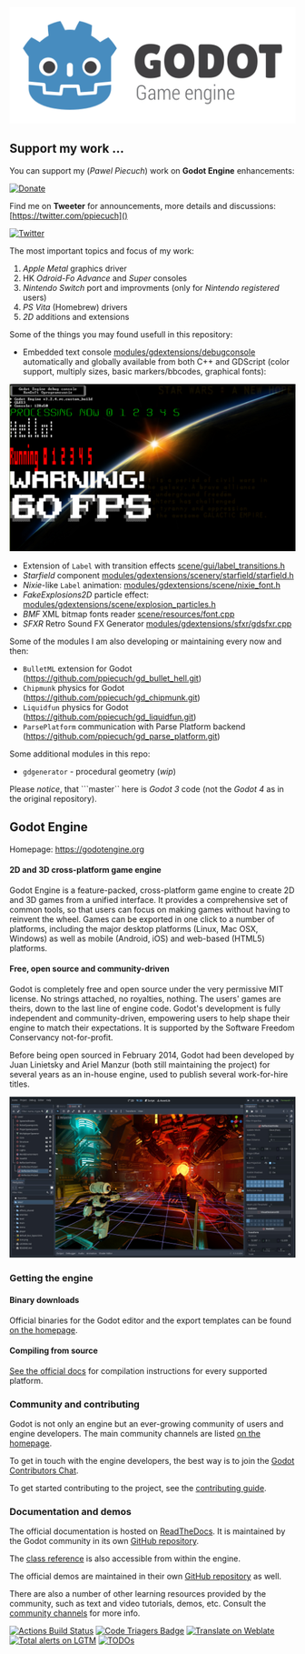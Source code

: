 [![Godot Engine logo](/logo.png)](https://godotengine.org)

## Support my work ...

You can support my (_Pawel Piecuch_) work on __Godot Engine__ enhancements:

[![Donate](https://img.shields.io/badge/Donate-PayPal-green.svg)](https://www.paypal.com/donate?business=6QXS8MBPKBTTN&item_name=Improving+and+enhancing+Godot+Engine.&currency_code=USD)

Find me on **Tweeter** for announcements, more details and discussions: [https://twitter.com/ppiecuch]()

[![Twitter](https://img.shields.io/twitter/url/https/twitter.com/ppiecuch.svg?style=social&label=Follow%20%40ppiecuch)](https://twitter.com/ppiecuch)


The most important topics and focus of my work:

  1. _Apple Metal_ graphics driver
  2. HK _Odroid-Fo Advance_ and _Super_ consoles
  3. _Nintendo Switch_ port and improvments (only for _Nintendo registered_ users)
  4.  _PS Vita_ (Homebrew) drivers
  5. _2D_ additions and extensions

Some of the things you may found usefull in this repository:

  * Embedded text console [modules/gdextensions/debugconsole](modules/gdextensions/debugconsole) automatically and globally available from both C++ and GDScript (color support, multiply sizes, basic markers/bbcodes, graphical fonts):

  ![Godot Console](modules/gdextensions/_promo/fig-fonts-in-console-small.png)

  * Extension of ```Label``` with transition effects [scene/gui/label_transitions.h](scene/gui/label_transitions.h)
  * *Starfield* component [modules/gdextensions/scenery/starfield/starfield.h](modules/gdextensions/scenery/starfield/starfield.h)
  * _Nixie_-like ```Label``` animation: [modules/gdextensions/scene/nixie_font.h](modules/gdextensions/scene/nixie_font.h)
  * _FakeExplosions2D_ particle effect: [modules/gdextensions/scene/explosion_particles.h](modules/gdextensions/scene/explosion_particles.h)
  * _BMF_ XML bitmap fonts reader [scene/resources/font.cpp](https://github.com/ppiecuch/godot/blob/master/scene/resources/font.cpp#L211)
  * _SFXR_ Retro Sound FX Generator [modules/gdextensions/sfxr/gdsfxr.cpp](modules/gdextensions/sfxr/gdsfxr.cpp)

Some of the modules I am also developing or maintaining every now and then:

  * ```BulletML``` extension for Godot (https://github.com/ppiecuch/gd_bullet_hell.git)
  * ```Chipmunk``` physics for Godot (https://github.com/ppiecuch/gd_chipmunk.git)
  * ```Liquidfun``` physics for Godot (https://github.com/ppiecuch/gd_liquidfun.git)
  * ```ParsePlatform``` communication with Parse Platform backend (https://github.com/ppiecuch/gd_parse_platform.git)

Some additional modules in this repo:
  * ```gdgenerator``` - procedural geometry (_wip_)

Please *notice*, that ```master`` here is _Godot 3_ code (not the _Godot 4_ as in the original repository).

## Godot Engine

Homepage: https://godotengine.org

#### 2D and 3D cross-platform game engine

Godot Engine is a feature-packed, cross-platform game engine to create 2D and
3D games from a unified interface. It provides a comprehensive set of common
tools, so that users can focus on making games without having to reinvent the
wheel. Games can be exported in one click to a number of platforms, including
the major desktop platforms (Linux, Mac OSX, Windows) as well as mobile
(Android, iOS) and web-based (HTML5) platforms.

#### Free, open source and community-driven

Godot is completely free and open source under the very permissive MIT license.
No strings attached, no royalties, nothing. The users' games are theirs, down
to the last line of engine code. Godot's development is fully independent and
community-driven, empowering users to help shape their engine to match their
expectations. It is supported by the Software Freedom Conservancy
not-for-profit.

Before being open sourced in February 2014, Godot had been developed by Juan
Linietsky and Ariel Manzur (both still maintaining the project) for several
years as an in-house engine, used to publish several work-for-hire titles.

![Screenshot of a 3D scene in Godot Engine](https://raw.githubusercontent.com/godotengine/godot-design/master/screenshots/editor_tps_demo_1920x1080.jpg)

### Getting the engine

#### Binary downloads

Official binaries for the Godot editor and the export templates can be found
[on the homepage](https://godotengine.org/download).

#### Compiling from source

[See the official docs](https://docs.godotengine.org/en/latest/development/compiling/)
for compilation instructions for every supported platform.

### Community and contributing

Godot is not only an engine but an ever-growing community of users and engine
developers. The main community channels are listed [on the homepage](https://godotengine.org/community).

To get in touch with the engine developers, the best way is to join the
[Godot Contributors Chat](https://chat.godotengine.org).

To get started contributing to the project, see the [contributing guide](CONTRIBUTING.md).

### Documentation and demos

The official documentation is hosted on [ReadTheDocs](https://docs.godotengine.org).
It is maintained by the Godot community in its own [GitHub repository](https://github.com/godotengine/godot-docs).

The [class reference](https://docs.godotengine.org/en/latest/classes/)
is also accessible from within the engine.

The official demos are maintained in their own [GitHub repository](https://github.com/godotengine/godot-demo-projects)
as well.

There are also a number of other learning resources provided by the community,
such as text and video tutorials, demos, etc. Consult the [community channels](https://godotengine.org/community)
for more info.

[![Actions Build Status](https://github.com/godotengine/godot/workflows/Godot/badge.svg?branch=master)](https://github.com/godotengine/godot/actions)
[![Code Triagers Badge](https://www.codetriage.com/godotengine/godot/badges/users.svg)](https://www.codetriage.com/godotengine/godot)
[![Translate on Weblate](https://hosted.weblate.org/widgets/godot-engine/-/godot/svg-badge.svg)](https://hosted.weblate.org/engage/godot-engine/?utm_source=widget)
[![Total alerts on LGTM](https://img.shields.io/lgtm/alerts/g/godotengine/godot.svg?logo=lgtm&logoWidth=18)](https://lgtm.com/projects/g/godotengine/godot/alerts)
[![TODOs](https://badgen.net/https/api.tickgit.com/badgen/github.com/godotengine/godot)](https://www.tickgit.com/browse?repo=github.com/godotengine/godot)
